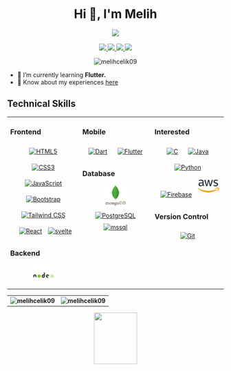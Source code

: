 <h1 align="center">
  Hi 👋, I'm Melih 
</h1>

<p align="center">  
  <img src="https://user-images.githubusercontent.com/68864968/190638579-d3827751-6986-4494-a322-addcfca914f2.gif">
</p>
<p align="center">
  <a href="https://linkedin.com/in/melihcelik09">
    <img
      src="https://img.shields.io/badge/LinkedIn-0077B5?style=for-the-badge&logo=linkedin&logoColor=white"
    /> </a
  ><a href="mailto:melihcelikcodes@gmail.com">
    <img
      src="https://img.shields.io/badge/mail-c14438?style=for-the-badge&logo=Gmail&logoColor=white&link=mailto:melihcelikcodes@gmail.com"
    />
  </a>
  <a href="https://www.instagram.com/melihcelik48/">
    <img
      src="https://img.shields.io/badge/Instagram-E4405F?style=for-the-badge&logo=instagram&logoColor=white"
    />
  </a>
  <a href="https://twitter.com/melihclk48">
    <img
      src="https://img.shields.io/badge/Twitter-1DA1F2?style=for-the-badge&logo=twitter&logoColor=white"
    />
  </a>
</p>

<p align="center">
  <img
    src="https://komarev.com/ghpvc/?username=melihcelik09&label=Profile%20views&color=0e75b6&style=flat"
    alt="melihcelik09"
  />
</p>

- 🌱 I’m currently learning **Flutter.**
- 📄 Know about my experiences [here](https://www.canva.com/design/DAFJrHOA8lk/oXbM9JTbU0nJqN_neWplVQ/view?utm_content=DAFJrHOA8lk&utm_campaign=designshare&utm_medium=link&utm_source=publishsharelink)

## Technical Skills  
<table align="center"><tr><td valign="top" width="33%">



### Frontend  
<div align="center">  
<a href="https://en.wikipedia.org/wiki/HTML5" target="_blank"><img style="margin: 10px" src="https://profilinator.rishav.dev/skills-assets/html5-original-wordmark.svg" alt="HTML5" height="50" /></a>  
<a href="https://www.w3schools.com/css/" target="_blank"><img style="margin: 10px" src="https://profilinator.rishav.dev/skills-assets/css3-original-wordmark.svg" alt="CSS3" height="50" /></a>  
<a href="https://www.javascript.com/" target="_blank"><img style="margin: 10px" src="https://profilinator.rishav.dev/skills-assets/javascript-original.svg" alt="JavaScript" height="50" /></a>  
<a href="https://getbootstrap.com/docs/3.4/javascript/" target="_blank"><img style="margin: 10px" src="https://profilinator.rishav.dev/skills-assets/bootstrap-plain.svg" alt="Bootstrap" height="50" /></a>  
<a href="https://www.tailwindcss.com/" target="_blank"><img style="margin: 10px" src="https://profilinator.rishav.dev/skills-assets/tailwindcss.svg" alt="Tailwind CSS" height="50" /></a>  
<a href="https://reactjs.org/" target="_blank"><img style="margin: 10px" src="https://profilinator.rishav.dev/skills-assets/react-original-wordmark.svg" alt="React" height="50" /></a>  
<a href="https://svelte.dev" target="_blank" rel="noreferrer"> <img src="https://upload.wikimedia.org/wikipedia/commons/1/1b/Svelte_Logo.svg" alt="svelte" height="50"/> </a>
</div>
  
### Backend
 <div align="center">  
<a href="https://nodejs.org" target="_blank" rel="noreferrer"> <img src="https://raw.githubusercontent.com/devicons/devicon/master/icons/nodejs/nodejs-original-wordmark.svg" alt="nodejs" height="50"/> </a>
</div>
  

</td><td valign="top" width="33%">



### Mobile  
<div align="center">  
<a href="https://dart.dev/" target="_blank"><img style="margin: 10px" src="https://profilinator.rishav.dev/skills-assets/dartlang-icon.svg" alt="Dart" height="50" /></a>  
<a href="https://flutter.dev/" target="_blank"><img style="margin: 10px" src="https://profilinator.rishav.dev/skills-assets/flutterio-icon.svg" alt="Flutter" height="50" /></a>  
</div>  



### Database  
<div align="center">  
<a href="https://www.mongodb.com/" target="_blank" rel="noreferrer"> <img src="https://raw.githubusercontent.com/devicons/devicon/master/icons/mongodb/mongodb-original-wordmark.svg" alt="mongodb" height="50"/> </a> 
<a href="https://www.postgresql.org/" target="_blank"><img style="margin: 10px" src="https://profilinator.rishav.dev/skills-assets/postgresql-original-wordmark.svg" alt="PostgreSQL" height="50" /></a>  
<a href="https://www.microsoft.com/en-us/sql-server" target="_blank" rel="noreferrer"> <img src="https://www.svgrepo.com/show/303229/microsoft-sql-server-logo.svg" alt="mssql" height="50"/> </a>
</div>

</td>
  <td valign="top" width="33%">



### Interested  
<div align="center">  
<a href="https://www.cprogramming.com/" target="_blank"><img style="margin: 10px" src="https://profilinator.rishav.dev/skills-assets/c-original.svg" alt="C" height="50" /></a>  
<a href="https://www.java.com/" target="_blank"><img style="margin: 10px" src="https://profilinator.rishav.dev/skills-assets/java-original-wordmark.svg" alt="Java" height="50" /></a>  
<a href="https://www.python.org/" target="_blank"><img style="margin: 10px" src="https://profilinator.rishav.dev/skills-assets/python-original.svg" alt="Python" height="50" /></a>  
 <a href="https://firebase.google.com/" target="_blank"><img style="margin: 10px" src="https://profilinator.rishav.dev/skills-assets/firebase.png" alt="Firebase" height="50" /></a>  
<a href="https://aws.amazon.com" target="_blank" rel="noreferrer"> <img src="https://raw.githubusercontent.com/devicons/devicon/master/icons/amazonwebservices/amazonwebservices-original-wordmark.svg" alt="aws" height="50"/> </a>
</div>  



### Version Control  
<div align="center">  
<a href="https://github.com/" target="_blank"><img style="margin: 10px" src="https://profilinator.rishav.dev/skills-assets/git-scm-icon.svg" alt="Git" height="50" /></a>  
</div>

</td></tr></table>  

<table align="center">
  <tr>
    <th>
      <img
        src="https://github-readme-stats.vercel.app/api?username=melihcelik09&show_icons=true&locale=en&hide=contribs,issues&theme=github_dark&hide_border=true"
        alt="melihcelik09"
      />
    </th>
    <th>
      <img
        src="https://github-readme-stats.vercel.app/api/top-langs?username=melihcelik09&show_icons=true&locale=en&layout=compact&theme=github_dark&hide_border=true"
        alt="melihcelik09"
      />
    </th>
  </tr>
</table>
<p align="center"> 
   <img src="https://user-images.githubusercontent.com/68864968/150693984-728ffac4-4f23-4fb2-9a7a-e7c5752eebbe.png" width="100" height="120"/>
</p>
